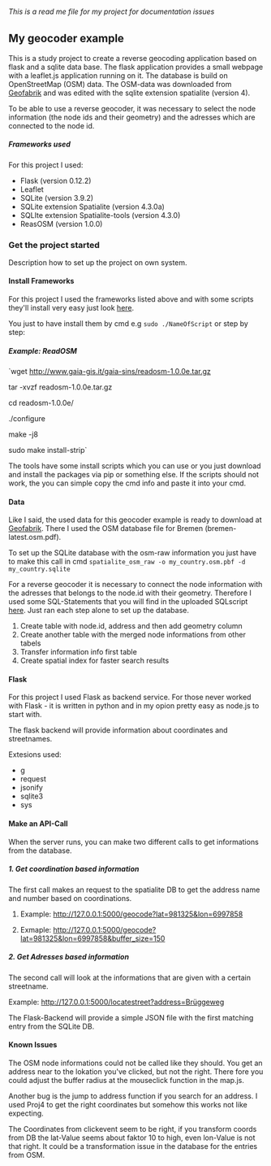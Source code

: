 ###### This is a read me file for my project for documentation issues

## My geocoder example

This is a study project to create a reverse geocoding application based on flask and a sqlite data base. The flask application provides a small webpage with a leaflet.js application running on it. The database is build on OpenStreetMap (OSM) data. The OSM-data was downloaded from [Geofabrik](http://www.geofabrik.de) and was edited with the sqlite extension spatialite (version 4). 

To be able to use a reverse geocoder, it was necessary to select the node information (the node ids and their geometry) and the adresses which are connected to the node id. 


##### Frameworks used

For this project I used: 

- Flask (version 0.12.2)
- Leaflet 
- SQLite (version 3.9.2)
- SQLite extension Spatialite (version 4.3.0a)
- SQLIte extension Spatialite-tools (version 4.3.0)
- ReasOSM (version 1.0.0)


### Get the project started

Description how to set up the project on own system.

#### Install Frameworks

For this project I used the frameworks listed above and with some scripts they'll install very easy just look [here](https://github.com/EnMaKa/my_spatial_service/tree/master/libs). 

You just to have install them by cmd e.g `sudo ./NameOfScript`
or step by step:
##### Example: ReadOSM
`wget http://www.gaia-gis.it/gaia-sins/readosm-1.0.0e.tar.gz

tar -xvzf readosm-1.0.0e.tar.gz 

cd readosm-1.0.0e/

./configure

make -j8

sudo make install-strip`


The tools have some install scripts which you can use or you just download and install the packages via pip or something else. If the scripts should not work, the you can simple copy the cmd info and paste it into your cmd.

#### Data
Like I said, the used data for this geocoder example is ready to download at [Geofabrik](http://download.geofabrik.de/europe/germany.html). There I used the OSM database file for Bremen (bremen-latest.osm.pdf).

To set up the SQLite database with the osm-raw information you just have to make this call in cmd
`spatialite_osm_raw -o my_country.osm.pbf -d my_country.sqlite`


For a reverse geocoder it is necessary to connect the node information with the adresses that belongs to the node.id with their geometry. Therefore I used some SQL-Statements that you will find in the uploaded SQLscript [here](https://github.com/EnMaKa/my_spatial_service/blob/master/sql_statements.sql). Just ran each step alone to set up the database.

1. Create table with node.id, address and  then add geometry column
2. Create another table with the merged node informations from other tabels
3. Transfer information info first table
4. Create spatial index for faster search results

#### Flask
For this project I used Flask as backend service. For those never worked with Flask - it is written in python and in my opion pretty easy as node.js to start with. 

The flask backend will provide information about coordinates and streetnames. 

Extesions used:
- g 
- request 
- jsonify
- sqlite3 
- sys

#### Make an API-Call
When the server runs, you can make two different calls to get informations from the database.

##### 1. Get coordination based information
The first call makes an request to the spatialite DB to get the address name and number based on coordinations.

1. Example: http://127.0.0.1:5000/geocode?lat=981325&lon=6997858 

2. Exmaple: http://127.0.0.1:5000/geocode?lat=981325&lon=6997858&buffer_size=150

##### 2. Get Adresses based information
The second call will look at the informations that are given with a certain streetname.

Example: http://127.0.0.1:5000/locatestreet?address=Brüggeweg

The Flask-Backend will provide a simple JSON file with the first matching entry from the SQLite DB.


#### Known Issues
The OSM node informations could not be called like they should. You get an address near to the lokation you've clicked, but not the right. There fore you could adjust the buffer radius at the mouseclick function in the map.js.

Another bug is the jump to address function if you search for an address. I used Proj4 to get the right coordinates but somehow this works not like expecting.

The Coordinates from clickevent seem to be right, if you transform coords from DB the lat-Value seems about faktor 10 to high, even lon-Value is not that right. It could be a transformation issue in the database for the entries from OSM.


